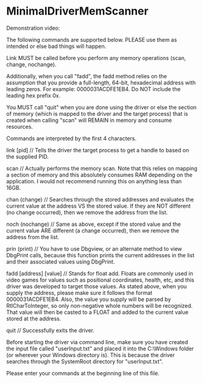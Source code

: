 # MinimalDriverMemScanner

Demonstration video: 

The following commands are supported below. PLEASE use them as intended or else bad things will happen.

Link MUST be called before you perform any memory operations (scan, change, nochange).

Additionally, when you call "fadd", the fadd method relies on the assumption that you provide a full-length, 64-bit, hexadecimal address with leading zeros. For example: 0000031ACDFE1EB4. Do NOT include the leading hex prefix 0x.

You MUST call "quit" when you are done using the driver or else the section of memory (which is mapped to the driver and the target process) that is created when calling "scan" will REMAIN in memory and consume resources.

Commands are interpreted by the first 4 characters.

link [pid] // Tells the driver the target process to get a handle to based on the supplied PID.

scan // Actually performs the memory scan. Note that this relies on mapping a section of memory and this absolutely consumes RAM depending on the application. I would not recommend running this on anything less than 16GB.

chan (change) // Searches through the stored addresses and evaluates the current value at the address VS the stored value. If they are NOT different (no change occurred), then we remove the address from the list.

noch (nochange) // Same as above, except if the stored value and the current value ARE different (a change occurred), then we remove the address from the list.

prin (print) // You have to use Dbgview, or an alternate method to view DbgPrint calls, because this function prints the current addresses in the list and their associated values using DbgPrint.

fadd [address] [value] // Stands for float add. Floats are commonly used in video games for values such as positional coordinates, health, etc, and this driver was developed to target those values. As stated above, when you supply the address, please make sure it follows the format 0000031ACDFE1EB4. Also, the value you supply will be parsed by RtlCharToInteger, so only non-negative whole numbers will be recognized. That value will then be casted to a FLOAT and added to the current value stored at the address.

quit // Successfully exits the driver.

Before starting the driver via command line, make sure you have created the input file called "userInput.txt" and placed it into the C:\Windows folder (or wherever your Windows directory is). This is because the driver searches through the SystemRoot directory for "userInput.txt".

Please enter your commands at the beginning line of this file.